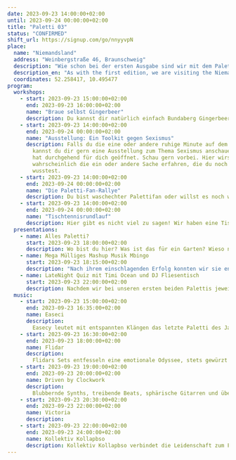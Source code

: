 ```yaml
---
date: 2023-09-23 14:00:00+02:00
until: 2023-09-24 00:00:00+02:00
title: "Paletti 03"
status: "CONFIRMED"
shift_url: https://signup.com/go/nnyyvpN
place:
  name: "Niemandsland"
  address: "Weinbergstraße 46, Braunschweig"
  description: "Wie schon bei der ersten Ausgabe sind wir mit dem Paletti 03 auch dieses Mal im Niemandsland zu Besuch. Das Niemandsland befindet sich bei der Weinbergstraße 64."
  description_en: "As with the first edition, we are visiting the Niemandsland with the Paletti 03 this time as well. The Niemandsland is located at Weinbergstraße 64."
  coordinates: 52.258417, 10.495477
program:
  workshops:
    - start: 2023-09-23 15:00:00+02:00
      end: 2023-09-23 16:00:00+02:00
      name: "Braue selbst Gingerbeer"
      description: Du kannst dir natürlich einfach Bundaberg Gingerbeer kaufen, aber dann zahlst du 1,89€ für eine kleine Flasche. Zudem ist es nicht biologisch und es wird aus Australien importiert. Braue es dir doch einfach selbst. In dem Workshop erfährst du, wie es funktioniert!
    - start: 2023-09-23 14:00:00+02:00
      end: 2023-09-24 00:00:00+02:00
      name: "Ausstellung: Ein Toolkit gegen Sexismus"
      description: Falls du die eine oder andere ruhige Minute auf dem Paletti hast,
        kannst du dir gern eine Ausstellung zum Thema Sexismus anschauen. Sie
        hat durchgehend für dich geöffnet. Schau gern vorbei. Hier wirst du
        wahrscheinlich die ein oder andere Sache erfahren, die du noch nicht
        wusstest.
    - start: 2023-09-23 14:00:00+02:00
      end: 2023-09-24 00:00:00+02:00
      name: "Die Paletti-Fan-Rallye"
      description: Du bist waschechter Palettifan oder willst es noch werden? Dann komm zur Bar und meistere die Paletti-Fan Rallye. Neben nützlichen Tipps gibt es auch kleine Gewinne, Gewinne, Gewinne.
    - start: 2023-09-23 14:00:00+02:00
      end: 2023-09-24 00:00:00+02:00
      name: "Tischtennisrundlauf"
      description: Hier gibt es nicht viel zu sagen! Wir haben eine Tischtennisplatte. Juhu! Rundlauf mit und ohne Sonderregeln? Ihr entscheidet! Pack gern deine Kelle ein.
  presentations:
    - name: Alles Paletti?
      start: 2023-09-23 18:00:00+02:00
      description: Wo bist du hier? Was ist das für ein Garten? Wieso nutzen wir Trenntoiletten und warum ist das Paletti Kleinfestival etwas ganz Besonderes? All dies erfährst du um 18:00 Uhr im Bereich neben der Bar.
    - name: Mega Mülliges Mashup Musik Mbingo
      start: 2023-09-23 18:15:00+02:00
      description: "Nach ihrem einschlagenden Erfolg konnten wir sie endlich auch für uns gewinnen: Die Trash-Gang des Organic Beats präsentiert ihr legendäres Mega Mülliges Mashup Musik Mbingo auf dem paletti. Mit trashigsten Tunes und freshesten Müllfacts liefert die Gang genau die richtige Energy zum Mülltrennen. Auf keinen Fall verpassen!"
    - name: LateNight Quiz mit Timi Ocean und DJ Fliesentisch
      start: 2023-09-23 22:00:00+02:00
      description: Nachdem wir bei unseren ersten beiden Palettis jeweils ein Quiz von DJ Fliesentisch und Timi Ocean zu Gast hatten möchten wir dieses mal die Fusion! Beim Paletti Nummer 3 geben sich die beiden im Duett! Doppelte Power und jede Menge lehrreicher Spaß!
  music:
    - start: 2023-09-23 15:00:00+02:00
      end: 2023-09-23 16:35:00+02:00
      name: Easeci
      description:
        Easecy leutet mit entspannten Klängen das letzte Paletti des Jahres für euch ein. Mit smoothen 105 BPM, netten Tunes und einer Menge guter Vibes versüßt er euch den Nachmittag.
    - start: 2023-09-23 16:30:00+02:00
      end: 2023-09-23 18:00:00+02:00
      name: Flidar
      description:
        Flidars Sets entfesseln eine emotionale Odyssee, stets gewürzt mit unerwarteten Twists und einem Schuss Melancholie. In ihren Downtempo-Klängen verbergen sich Geschichten, die die Seele berühren.
    - start: 2023-09-23 19:00:00+02:00
      end: 2023-09-23 20:00:00+02:00
      name: Driven by Clockwork
      description:
        Blubbernde Synths, treibende Beats, sphärische Gitarren und über allem schwebt ein Hauch von Melancholie - dort, wo die drei Indietronicer von „DRIVEN BY CLOCKWORK“ (DBC) aus Hannover früher die Progkeule schwangen, laden sie heute mit versöhnlicheren Klängen zum Tanzen ein. Dabei singen sie neben Englisch auch mal kurz auf Deutsch und feiern in Klangzitaten Blade Runner.
    - start: 2023-09-23 20:30:00+02:00
      end: 2023-09-23 22:00:00+02:00
      name: Victoria
      description:
    - start: 2023-09-23 22:00:00+02:00
      end: 2023-09-23 24:00:00+02:00
      name: Kollektiv Kollapbso
      description: Kollektiv Kollapbso verbindet die Leidenschaft zum Feiern & zur elektronischen Musik, aber auch der drohende Klimakollaps bewegt uns. Wir versuchen ständig uns für dieses Thema zu sensibilisieren und mehr zu lernen. Das ist manchmal frustrierend und anstrengend. Deshalb nutzen wir das Auflegen, das Tanzen und die Gemeinschaft als Energiequelle, um uns für ein kleines bisschen mehr Gerechtigkeit einzusetzen zu können. Diese Stimmung schicken wir bei unseren Sets direkt zurück auf die Tanzfläche. Beim Paletti Festival spielen wir basslastigen Cosmic Disco nur für euch!
---
```

